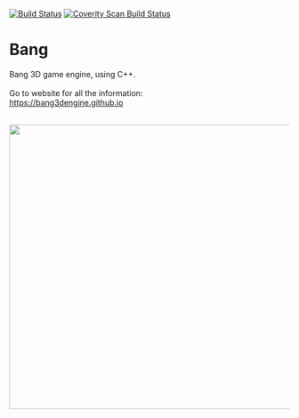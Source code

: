 [![Build Status](https://travis-ci.org/Bang3DEngine/Bang.svg?branch=master)](https://travis-ci.org/Bang3DEngine/Bang)
<a href="https://scan.coverity.com/projects/bang3dengine-bang">
  <img alt="Coverity Scan Build Status"
       src="https://scan.coverity.com/projects/12412/badge.svg"/>
</a>

# Bang

Bang 3D game engine, using C++. <br/>
<br/>
Go to website for all the information: <br/>
https://bang3dengine.github.io <br/>

<br/>
<img src="https://github.com/Bang3DEngine/Bang/blob/TFG/EngineAssets/Logos/LogoBang_512.png" width="512">
<br/> <br/>
